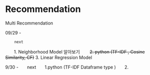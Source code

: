 # Recommendation
Multi Recommendation 

09/29 - 
        
        next
        1. Neighborhood Model 알아보기
        <s>2. python (TF-IDF , Cosine Similarity, CF)</s>
        3. Linear Regression Model 


 

9/30 - 
        next 
        1.python (TF-IDF Dataframe type ) 
        2.
